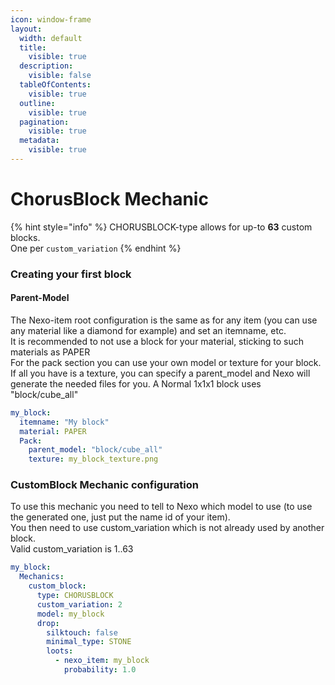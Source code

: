 ```yaml
---
icon: window-frame
layout:
  width: default
  title:
    visible: true
  description:
    visible: false
  tableOfContents:
    visible: true
  outline:
    visible: true
  pagination:
    visible: true
  metadata:
    visible: true
---
```


# ChorusBlock Mechanic

{% hint style="info" %}
CHORUSBLOCK-type allows for up-to **63** custom blocks.\
One per `custom_variation`
{% endhint %}

### Creating your first block

#### Parent-Model

The Nexo-item root configuration is the same as for any item (you can use any material like a diamond for example) and set an itemname, etc.\
It is recommended to not use a block for your material, sticking to such materials as PAPER\
For the pack section you can use your own model or texture for your block.\
If all you have is a texture, you can specify a parent\_model and Nexo will generate the needed files for you. A Normal 1x1x1 block uses "block/cube\_all"

```yaml
my_block:
  itemname: "My block"
  material: PAPER
  Pack:
    parent_model: "block/cube_all"
    texture: my_block_texture.png
```

### CustomBlock Mechanic configuration

To use this mechanic you need to tell to Nexo which model to use (to use the generated one, just put the name id of your item).\
You then need to use custom\_variation which is not already used by another block.\
Valid custom\_variation is 1..63

```yaml
my_block:
  Mechanics:
    custom_block:
      type: CHORUSBLOCK
      custom_variation: 2
      model: my_block
      drop:
        silktouch: false
        minimal_type: STONE
        loots:
          - nexo_item: my_block
            probability: 1.0
```
